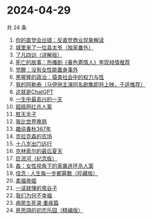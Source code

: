 # 2024-04-29

共 24 条

<!-- BEGIN WEREAD -->
<!-- 最后更新时间 2024-04-29 17:01:06 +0800 -->
1. [你的直觉会出错：反直觉商业现象解读](https://weread.qq.com/web/bookDetail/3c832650813ab8c1fg012f67)
1. [城里来了一位县太爷（独家番外）](https://weread.qq.com/web/bookDetail/80332370813ab8c1dg011b1e)
1. [了凡四训（详解版）](https://weread.qq.com/web/bookDetail/e3532ed0718f96e3e355fdc)
1. [死亡的故事：热播剧《春色寄情人》李现倾情推荐](https://weread.qq.com/web/bookDetail/bdb32e80718032d7bdbf5d8)
1. [觉醒：没有女性能置身事外](https://weread.qq.com/web/bookDetail/c6a32210813ab8c07g011e08)
1. [黑猩猩的政治：猿类社会中的权力与性](https://weread.qq.com/web/bookDetail/385320307293e8f538550c2)
1. [我的阿勒泰（马伊琍主演同名剧集即将上映，于适推荐）](https://weread.qq.com/web/bookDetail/6e732140813ab6e60g013caf)
1. [这就是ChatGPT](https://weread.qq.com/web/bookDetail/74332a90813ab86c4g019d98)
1. [一生中最高兴的一天](https://weread.qq.com/web/bookDetail/06232610718048ed062d285)
1. [超级网红杀人案](https://weread.qq.com/web/bookDetail/2fa32850813ab8c09g0123d5)
1. [胜天半子](https://weread.qq.com/web/bookDetail/7cc323f0813ab8a7eg0193ea)
1. [我比世界晚熟](https://weread.qq.com/web/bookDetail/cd6323b0813ab8bfeg019ebe)
1. [趣说春秋367年](https://weread.qq.com/web/bookDetail/a6d328f0813ab8bddg01385f)
1. [克拉克森的农场](https://weread.qq.com/web/bookDetail/c2032d00813ab7a01g0107c8)
1. [十八岁出门远行](https://weread.qq.com/web/bookDetail/23b32ed0813ab8976g017476)
1. [克林索尔的最后夏天](https://weread.qq.com/web/bookDetail/a2f32870716dd8fca2f03e8)
1. [巨流河（纪念版）](https://weread.qq.com/web/bookDetail/ba332610813ab8bc9g0147d4)
1. [姦：女性视角下的家暴连环杀人案](https://weread.qq.com/web/bookDetail/57c32b70813ab8b73g0199a1)
1. [信念 : 人生每一步都算数（珍藏版）](https://weread.qq.com/web/bookDetail/9e1326b0813ab8736g0119ec)
1. [柔福帝姬](https://weread.qq.com/web/bookDetail/95632340813ab8b9fg010827)
1. [一读就懂的鬼谷子](https://weread.qq.com/web/bookDetail/22c32540813ab8bf2g012457)
1. [我们为何不幸福](https://weread.qq.com/web/bookDetail/a9d324e0813ab8bf9g0162c9)
1. [病房生死录·重疾篇](https://weread.qq.com/web/bookDetail/d5c32f70813ab8b7bg011117)
1. [房思琪的初恋乐园（精编版）](https://weread.qq.com/web/bookDetail/cbb3285071eb6d2ecbba023)
<!-- END WEREAD -->